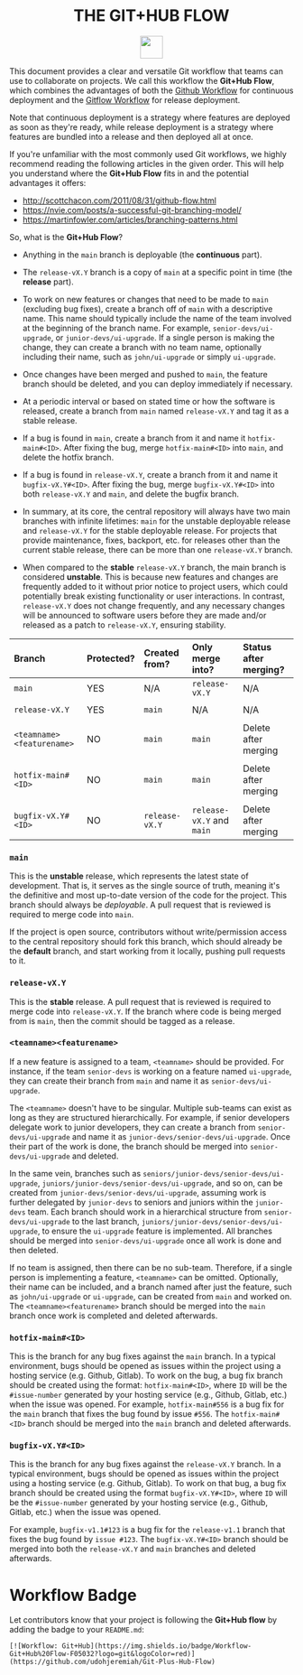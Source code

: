 <h1 align="center"> THE GIT+HUB FLOW</h1>

<p align="center">
  <a href="https://github.com/udohjeremiah/Git-Plus-Hub-Flow">
    <img src="https://img.shields.io/badge/Workflow-Git+Hub%20Flow-F05032?logo=git&logoColor=red" height="40">
  </a>
</p>

This document provides a clear and versatile Git workflow that teams can use to collaborate
on projects. We call this workflow the **Git+Hub Flow**, which combines the
advantages of both the [Github Workflow](https://docs.github.com/en/get-started/quickstart/github-flow)
for continuous deployment and the [Gitflow Workflow](https://nvie.com/posts/a-successful-git-branching-model/)
for release deployment.

Note that continuous deployment is a strategy where features are deployed as soon as they're
ready, while release deployment is a strategy where features are bundled into a release and
then deployed all at once.

If you're unfamiliar with the most commonly used Git workflows, we highly recommend reading
the following articles in the given order. This will help you understand where the
**Git+Hub Flow** fits in and the potential advantages it offers:

- http://scottchacon.com/2011/08/31/github-flow.html
- https://nvie.com/posts/a-successful-git-branching-model/
- https://martinfowler.com/articles/branching-patterns.html

So, what is the **Git+Hub Flow**?

- Anything in the `main` branch is deployable (the **continuous** part).

- The `release-vX.Y` branch is a copy of `main` at a specific point in time
  (the **release** part).

- To work on new features or changes that need to be made to `main` (excluding bug fixes),
  create a branch off of `main` with a descriptive name. This name should typically include
  the name of the team involved at the beginning of the branch name. For example,
  `senior-devs/ui-upgrade`, or `junior-devs/ui-upgrade`. If a single person is making the
  change, they can create a branch with no team name, optionally including their name, such
  as `john/ui-upgrade` or simply `ui-upgrade`.

- Once changes have been merged and pushed to `main`, the feature branch should be deleted,
  and you can deploy immediately if necessary.

- At a periodic interval or based on stated time or how the software is released, create a
  branch from `main` named `release-vX.Y` and tag it as a stable release.

- If a bug is found in `main`, create a branch from it and name it `hotfix-main#<ID>`. After
  fixing the bug, merge `hotfix-main#<ID>` into `main`, and delete the hotfix branch.

- If a bug is found in `release-vX.Y`, create a branch from it and name it
  `bugfix-vX.Y#<ID>`. After fixing the bug, merge `bugfix-vX.Y#<ID>` into both
  `release-vX.Y` and `main`, and delete the bugfix branch.

- In summary, at its core, the central repository will always have two main branches with
  infinite lifetimes: `main` for the unstable deployable release and `release-vX.Y` for the
  stable deployable release. For projects that provide maintenance, fixes, backport, etc.
  for releases other than the current stable release, there can be more than one
  `release-vX.Y` branch.

- When compared to the **stable** `release-vX.Y` branch, the main branch is considered
  **unstable**. This is because new features and changes are frequently added to it without
  prior notice to project users, which could potentially break existing functionality or
  user interactions. In contrast, `release-vX.Y` does not change frequently, and any
  necessary changes will be announced to software users before they are made and/or released
  as a patch to `release-vX.Y`, ensuring stability.

| Branch                    | Protected? | Created from?    | Only merge into?            | Status after merging? |
|:--------------------------|:-----------|:-----------------|:----------------------------|:----------------------|
| `main`                    | YES        | N/A              | `release-vX.Y`              | N/A                   |
|                           |            |                  |                             |                       |
| `release-vX.Y`            | YES        | `main`           | N/A                         | N/A                   |
|                           |            |                  |                             |                       |
| `<teamname><featurename>` | NO         | `main`           | `main`                      | Delete after merging  |
|                           |            |                  |                             |                       |
| `hotfix-main#<ID>`        | NO         | `main`           | `main`                      | Delete after merging  |
|                           |            |                  |                             |                       |
| `bugfix-vX.Y#<ID>`        | NO         | `release-vX.Y`   | `release-vX.Y` and `main`   | Delete after merging  |

### `main`
This is the **unstable** release, which represents the latest state of development. That is,
it serves as the single source of truth, meaning it's the definitive and most up-to-date
version of the code for the project. This branch should always be *deployable*. A pull
request that is reviewed is required to merge code into `main`.

If the project is open source, contributors without write/permission access to the central
repository should fork this branch, which should already be the **default** branch, and
start working from it locally, pushing pull requests to it.

### `release-vX.Y`
This is the **stable** release. A pull request that is reviewed is required to merge code
into `release-vX.Y`. If the branch where code is being merged from is `main`, then the
commit should be tagged as a release.

### `<teamname><featurename>`
If a new feature is assigned to a team, `<teamname>` should be provided. For instance, if
the team `senior-devs` is working on a feature named `ui-upgrade`, they can create their
branch from `main` and name it as `senior-devs/ui-upgrade`.

The `<teamname>` doesn't have to be singular. Multiple sub-teams can exist as long as they
are structured hierarchically. For example, if senior developers delegate work to junior
developers, they can create a branch from `senior-devs/ui-upgrade` and name it as
`junior-devs/senior-devs/ui-upgrade`. Once their part of the work is done, the branch should
be merged into `senior-devs/ui-upgrade` and deleted.

In the same vein, branches such as `seniors/junior-devs/senior-devs/ui-upgrade`,
`juniors/junior-devs/senior-devs/ui-upgrade`, and so on, can be created from
`junior-devs/senior-devs/ui-upgrade`, assuming work is further delegated by `junior-devs` to
seniors and juniors within the `junior-devs` team. Each branch should work in a hierarchical
structure from `senior-devs/ui-upgrade` to the last branch,
`juniors/junior-devs/senior-devs/ui-upgrade`, to ensure the `ui-upgrade` feature is
implemented. All branches should be merged into `senior-devs/ui-upgrade` once all work is
done and then deleted.

If no team is assigned, then there can be no sub-team. Therefore, if a single person is
implementing a feature, `<teamname>` can be omitted. Optionally, their name can be included,
and a branch named after just the feature, such as `john/ui-upgrade` or `ui-upgrade`, can be
created from `main` and worked on. The `<teamname><featurename>` branch should be merged
into the `main` branch once work is completed and deleted afterwards.

### `hotfix-main#<ID>`
This is the branch for any bug fixes against the `main` branch. In a typical environment,
bugs should be opened as issues within the project using a hosting service
(e.g. Github, Gitlab). To work on the bug, a bug fix branch should be created using the
format: `hotfix-main#<ID>`, where `ID` will be the `#issue-number` generated by your hosting
service (e.g., Github, Gitlab, etc.) when the issue was opened. For example,
`hotfix-main#556` is a bug fix for the `main` branch that fixes the bug found by issue
`#556`. The `hotfix-main#<ID>` branch should be merged into the `main` branch and deleted
afterwards.

### `bugfix-vX.Y#<ID>`
This is the branch for any bug fixes against the `release-vX.Y` branch. In a typical
environment, bugs should be opened as issues within the project using a hosting service
(e.g. Github, Gitlab). To work on that bug, a bug fix branch should be created using the
format `bugfix-vX.Y#<ID>`, where `ID` will be the `#issue-number` generated by your hosting
service (e.g., Github, Gitlab, etc.) when the issue was opened.

For example, `bugfix-v1.1#123` is a bug fix for the `release-v1.1` branch that fixes the bug
found by `issue #123`. The `bugfix-vX.Y#<ID>` branch should be merged into both the
`release-vX.Y` and `main` branches and deleted afterwards.

# Workflow Badge
Let contributors know that your project is following the **Git+Hub flow** by adding the
badge to your `README.md`:

```
[![Workflow: Git+Hub](https://img.shields.io/badge/Workflow-Git+Hub%20Flow-F05032?logo=git&logoColor=red)](https://github.com/udohjeremiah/Git-Plus-Hub-Flow)
```
